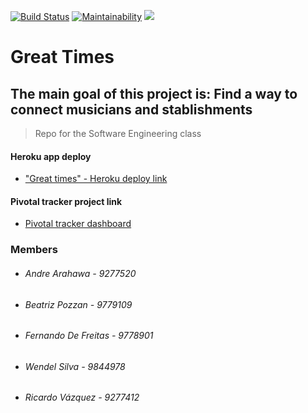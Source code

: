 [![Build Status](https://travis-ci.com/Deh410/great-times_app.svg?branch=master)](https://travis-ci.com/Deh410/great-times_app) [![Maintainability](https://api.codeclimate.com/v1/badges/6904662864fd779b90f1/maintainability)](https://codeclimate.com/github/Deh410/software-engineering-1/maintainability) <a href="https://codeclimate.com/github/Deh410/software-engineering-1/test_coverage"><img src="https://api.codeclimate.com/v1/badges/6904662864fd779b90f1/test_coverage" /></a>

# Great Times
The main goal of this project is:
Find a way to connect musicians and stablishments
---
> Repo for the Software Engineering class

#### Heroku app deploy
* ["Great times" - Heroku deploy link](https://great-times.herokuapp.com)

#### Pivotal tracker project link
* [Pivotal tracker dashboard](https://www.pivotaltracker.com/n/projects/2397596)

### Members
* ###### Andre Arahawa - 9277520
* ###### Beatriz Pozzan -  9779109
* ###### Fernando De Freitas - 9778901 
* ###### Wendel Silva - 9844978
* ###### Ricardo Vázquez - 9277412
